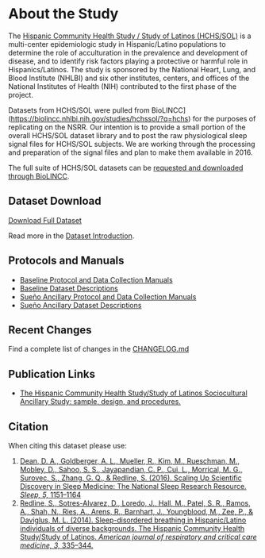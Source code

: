# About the Study

The [Hispanic Community Health Study / Study of Latinos (HCHS/SOL)](https://www2.cscc.unc.edu/hchs/) is a multi-center epidemiologic study in Hispanic/Latino populations to determine the role of acculturation in the prevalence and development of disease, and to identify risk factors playing a protective or harmful role in Hispanics/Latinos. The study is sponsored by the National Heart, Lung, and Blood Institute (NHLBI) and six other institutes, centers, and offices of the National Institutes of Health (NIH) contributed to the first phase of the project.

Datasets from HCHS/SOL were pulled from BioLINCC](https://biolincc.nhlbi.nih.gov/studies/hchssol/?q=hchs) for the purposes of replicating on the NSRR. Our intention is to provide a small portion of the overall HCHS/SOL dataset library and to post the raw physiological sleep signal files for HCHS/SOL subjects. We are working through the processing and preparation of the signal files and plan to make them available in 2016.

The full suite of HCHS/SOL datasets can be [requested and downloaded through BioLINCC](https://biolincc.nhlbi.nih.gov/studies/hchssol/?q=hchs).

## Dataset Download

<a href=":files_path:/datasets" class="btn btn-success btn-lg">Download Full Dataset</a>

Read more in the [Dataset Introduction](:pages_path:/dataset-introduction.md).

## Protocols and Manuals

- [Baseline Protocol and Data Collection Manuals](:files_path:/documentation?f=HCHS_SOL_Baseline_Protocol_and_Data_Collection_Manuals.zip)
- [Baseline Dataset Descriptions](:files_path:/documentation?f=HCHS_SOL_Baseline_Dataset_Descriptions.zip)
- [Sueño Ancillary Protocol and Data Collection Manuals](:files_path:/documentation?f=HCHS_SOL_Sueno_Ancillary_Study_Protocol_and_Data_Collection_Manuals.zip)
- [Sueño Ancillary Dataset Descriptions](:files_path:/documentation?f=HCHS_SOL_Sueno_Ancillary_Study_Dataset_Descriptions.zip)

## Recent Changes

Find a complete list of changes in the [CHANGELOG.md](:pages_path:/CHANGELOG.md)

## Publication Links

- [The Hispanic Community Health Study/Study of Latinos Sociocultural Ancillary Study: sample, design, and procedures.](http://www.ncbi.nlm.nih.gov/pubmed/24620452)

## Citation

When citing this dataset please use:

1. [Dean, D. A., Goldberger, A. L., Mueller, R., Kim, M., Rueschman, M., Mobley, D., Sahoo, S. S., Jayapandian, C. P., Cui, L., Morrical, M. G., Surovec, S., Zhang, G. Q., & Redline, S. (2016). Scaling Up Scientific Discovery in Sleep Medicine: The National Sleep Research Resource. *Sleep, 5,* 1151–1164](http://www.ncbi.nlm.nih.gov/pubmed/27070134)
2. [Redline, S., Sotres-Alvarez, D., Loredo, J., Hall, M., Patel, S. R., Ramos, A., Shah, N., Ries, A., Arens, R., Barnhart, J., Youngblood, M., Zee, P., & Daviglus, M. L. (2014). Sleep-disordered breathing in Hispanic/Latino individuals of diverse backgrounds. The Hispanic Community Health Study/Study of Latinos. *American journal of respiratory and critical care medicine, 3,* 335–344.](http://www.ncbi.nlm.nih.gov/pubmed/24392863/)
